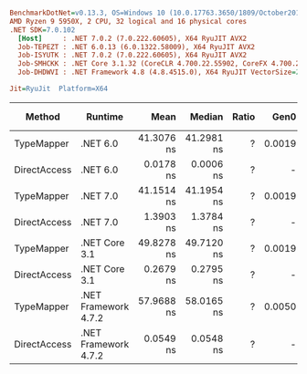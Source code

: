 ``` ini

BenchmarkDotNet=v0.13.3, OS=Windows 10 (10.0.17763.3650/1809/October2018Update/Redstone5), VM=Hyper-V
AMD Ryzen 9 5950X, 2 CPU, 32 logical and 16 physical cores
.NET SDK=7.0.102
  [Host]     : .NET 7.0.2 (7.0.222.60605), X64 RyuJIT AVX2
  Job-TEPEZT : .NET 6.0.13 (6.0.1322.58009), X64 RyuJIT AVX2
  Job-ISYUTK : .NET 7.0.2 (7.0.222.60605), X64 RyuJIT AVX2
  Job-SMHCKK : .NET Core 3.1.32 (CoreCLR 4.700.22.55902, CoreFX 4.700.22.56512), X64 RyuJIT AVX2
  Job-DHDWVI : .NET Framework 4.8 (4.8.4515.0), X64 RyuJIT VectorSize=256

Jit=RyuJit  Platform=X64  

```
|       Method |              Runtime |       Mean |     Median | Ratio |   Gen0 | Allocated | Alloc Ratio |
|------------- |--------------------- |-----------:|-----------:|------:|-------:|----------:|------------:|
|   TypeMapper |             .NET 6.0 | 41.3076 ns | 41.2981 ns |     ? | 0.0019 |      32 B |           ? |
| DirectAccess |             .NET 6.0 |  0.0178 ns |  0.0006 ns |     ? |      - |         - |           ? |
|   TypeMapper |             .NET 7.0 | 41.1514 ns | 41.1954 ns |     ? | 0.0019 |      32 B |           ? |
| DirectAccess |             .NET 7.0 |  1.3903 ns |  1.3784 ns |     ? |      - |         - |           ? |
|   TypeMapper |        .NET Core 3.1 | 49.8278 ns | 49.7120 ns |     ? | 0.0019 |      32 B |           ? |
| DirectAccess |        .NET Core 3.1 |  0.2679 ns |  0.2795 ns |     ? |      - |         - |           ? |
|   TypeMapper | .NET Framework 4.7.2 | 57.9688 ns | 58.0165 ns |     ? | 0.0050 |      32 B |           ? |
| DirectAccess | .NET Framework 4.7.2 |  0.0549 ns |  0.0548 ns |     ? |      - |         - |           ? |
